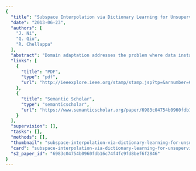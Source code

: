 ```yaml
---
{
  "title": "Subspace Interpolation via Dictionary Learning for Unsupervised Domain Adaptation",
  "date": "2013-06-23",
  "authors": [
    "J. Ni",
    "Q. Qiu",
    "R. Chellappa"
  ],
  "abstract": "Domain adaptation addresses the problem where data instances of a source domain have different distributions from that of a target domain, which occurs frequently in many real life scenarios. This work focuses on unsupervised domain adaptation, where labeled data are only available in the source domain. We propose to interpolate subspaces through dictionary learning to link the source and target domains. These subspaces are able to capture the intrinsic domain shift and form a shared feature representation for cross domain recognition. Further, we introduce a quantitative measure to characterize the shift between two domains, which enables us to select the optimal domain to adapt to the given multiple source domains. We present experiments on face recognition across pose, illumination and blur variations, cross dataset object recognition, and report improved performance over the state of the art.",
  "links": [
    {
      "title": "PDF",
      "type": "pdf",
      "url": "http://ieeexplore.ieee.org/stamp/stamp.jsp?tp=&arnumber=6618939"
    },
    {
      "title": "Semantic Scholar",
      "type": "semanticscholar",
      "url": "https://www.semanticscholar.org/paper/6983c04754b0960fdb16c74f4fc9fd8bef6f2846"
    }
  ],
  "supervision": [],
  "tasks": [],
  "methods": [],
  "thumbnail": "subspace-interpolation-via-dictionary-learning-for-unsupervised-domain-adaptation-thumb.jpg",
  "card": "subspace-interpolation-via-dictionary-learning-for-unsupervised-domain-adaptation-card.jpg",
  "s2_paper_id": "6983c04754b0960fdb16c74f4fc9fd8bef6f2846"
}
---
```


